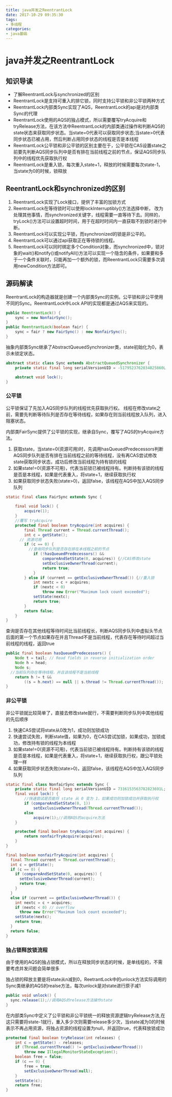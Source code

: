 ```yaml
---
title: java并发之ReentrantLock
date: 2017-10-29 09:35:30
tags:
- 多线程
categories:
- java基础
---
```


# java并发之ReentrantLock

## 知识导读

- 了解ReentrantLock与synchronized的区别
- ReentrantLock是支持可重入的排它锁，同时支持公平锁和非公平锁两种方式
- ReentrantLock内部类Sync实现了AQS，ReentrantLock的api是对内部类Sync的代理
- ReentrantLock使用的AQS的独占模式，所以需要覆写tryAcquire和tryRelease方法，在该方法中ReentrantLock的内部类通过操作和判断AQS的state状态来获取同步状态。当state=0代表可以获取同步状态;当state>0代表同步状态已被占用，然后判断占用同步状态的线程是否是本线程
- ReentrantLock公平锁和非公平锁的区别主要在于，公平锁在CAS设置state之前要先判断AQS同步队列中是否有排在当前线程之前的节点，保证AQS同步队列中的线程优先获取执行权
- ReentrantLock是重入锁，每次重入state+1，释放的时候需要每次state-1，当state为0的时候，锁释放

## ReentrantLock和synchronized的区别

1. ReentrantLock实现了Lock接口，提供了丰富的加锁方式
2. ReentrantLock在等待锁时可以使用lockInterruptibly()方法选择中断， 改为处理其他事情，而synchronized关键字，线程需要一直等待下去。同样的，tryLock()方法可以设置超时时间，用于在超时时间内一直获取不到锁时进行中断。
3. ReentrantLock可以实现公平锁，而synchronized的锁是非公平的。
4. ReentrantLock可以通过api获取正在等待锁的线程。
5. ReentrantLock可以同时绑定多个Condition对象，而synchronized中，锁对象的wait()和notify()或notifyAll()方法可以实现一个隐含的条件，如果要和多于一个条件关联时，只能再加一个额外的锁，而ReentrantLock只需要多次调用newCondition方法即可。

## 源码解读

ReentrantLock的构造器就是创建一个内部类Sync的实例。公平锁和非公平使用不同的Sync。ReentrantLock中Lock API的实现都是通过AQS来实现的。

```java
public ReentrantLock() {
    sync = new NonfairSync();
}
public ReentrantLock(boolean fair) {
    sync = fair ? new FairSync() : new NonfairSync();
}
```

抽象内部类Sync继承了AbstractQueuedSynchronizer类，state初始化为0，表示未锁定状态。

```java
abstract static class Sync extends AbstractQueuedSynchronizer {
    private static final long serialVersionUID = -5179523762034025860L;

    abstract void lock();
}
```

### 公平锁

公平锁保证了先加入AQS同步队列的线程优先获取执行权。
线程在修改state之前，需要先判断等待队列是否存在等待线程，如果存在则当前线程放入队列，进入阻塞状态。

内部类FairSync提供了公平锁的实现，继承自Sync，覆写了AQS的tryAcquire方法。

1. 获取state，当state=0(资源可用)时，先调用hasQueuedPredecessors判断AQS同步队列是否有排在当前线程之前的等待线程，没有再CAS尝试修改state获取同步状态，成功后修改当前线程为持有锁的线程
2. 如果state!=0(资源不可用)，代表当前锁已被线程持有。判断持有该锁的线程是否是本线程，如果是代表重入，将state+1，继续获取执行权
3. 如果获取同步状态失败(state>0)，返回false，该线程在AQS中加入AQS同步队列

```java
static final class FairSync extends Sync {
  
    final void lock() {
      	acquire(1);
    }
    //覆写 tryAcquire
    protected final boolean tryAcquire(int acquires) {
        final Thread current = Thread.currentThread();
        int c = getState();
      // 资源可用
        if (c == 0) {
          //查询同步队列是否存在排在本线程之前的节点
            if (!hasQueuedPredecessors() &&
                compareAndSetState(0, acquires)) {//CAS修改state
                setExclusiveOwnerThread(current);
                return true;
            }
        } else if (current == getExclusiveOwnerThread()) {//重入锁
            int nextc = c + acquires;
            if (nextc < 0)
                throw new Error("Maximum lock count exceeded");
            setState(nextc);
            return true;
        }
        return false;
    }
}
```

查询是否存在其他线程等待时间比当前线程长，判断AQS同步队列中虚拟头节点后面的第一个节点如果存在并且Thread不是当前线程，代表存在等待时间超过当前线程的线程，返回true

```java
public final boolean hasQueuedPredecessors() {
    Node t = tail; // Read fields in reverse initialization order
    Node h = head;
    Node s;
  //当前队列存在等待线程，并且该线程不是当前线程
    return h != t &&
        ((s = h.next) == null || s.thread != Thread.currentThread());
}
```

### 非公平锁

非公平锁就比较简单了，直接去修改state就行，不需要判断同步队列中其他线程的先后顺序

1. 快速CAS尝试将state从0改为1，成功则加锁成功
2. 快速尝试失败，判断state值，如果为0，在CAS尝试加锁，如果成功，加锁成功，修改持有锁的线程为本线程
3. 如果state!=0(资源不可用)，代表当前锁已被线程持有。判断持有该锁的线程是否是本线程，如果是代表重入，将state+1，继续获取执行权，跟公平锁处理一样
4. 如果获取同步状态失败(state>0)，返回false，该线程在AQS中加入AQS同步队列

```java
static final class NonfairSync extends Sync {
    private static final long serialVersionUID = 7316153563782823691L;
    final void lock() {
        //快速尝试是否能将 state 从 0 变为 1，如果成功则加锁成功并获取执行权
        if (compareAndSetState(0, 1))
            setExclusiveOwnerThread(Thread.currentThread());
        else
            acquire(1);//调用AQS的acquire方法
    }

    protected final boolean tryAcquire(int acquires) {
        return nonfairTryAcquire(acquires);
    }
}

final boolean nonfairTryAcquire(int acquires) {
  final Thread current = Thread.currentThread();
  int c = getState();
  if (c == 0) {
    if (compareAndSetState(0, acquires)) {
      setExclusiveOwnerThread(current);
      return true;
    }
  }
  else if (current == getExclusiveOwnerThread()) {
    int nextc = c + acquires;
    if (nextc < 0) // overflow
      throw new Error("Maximum lock count exceeded");
    setState(nextc);
    return true;
  }
  return false;
}
```

### 独占锁释放锁流程

由于使用的AQS的独占锁模式，所以在释放同步状态的时候，是单线程的，不需要考虑并发问题会简单很多

独占锁的释放主要是将state从n减到0，ReetrantLock中的unlock方法实际调用的Sync类继承的AQS的realse方法，每次unlock是对state进行原子减1

```java
public void unlock() {
  sync.release(1);//调用AQS的release方法操作state
}
```

在内部类Sync中定义了公平锁和非公平锁统一的释放资源逻辑tryRelease方法,在这只需要将state-1就行，重入多少次则需要release多少次，当state减为0的时候表示不再占用资源，将独占资源的线程设置为null，并返回true，代表释放锁成功

```Java
protected final boolean tryRelease(int releases) {
    int c = getState() - releases;
    if (Thread.currentThread() != getExclusiveOwnerThread())
        throw new IllegalMonitorStateException();
    boolean free = false;
    if (c == 0) {
        free = true;
        setExclusiveOwnerThread(null);
    }
    setState(c);
    return free;
}
```